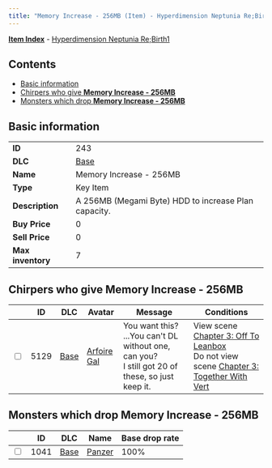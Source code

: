 ```yaml
---
title: "Memory Increase - 256MB (Item) - Hyperdimension Neptunia Re;Birth1"
---
```


[**Item Index**](/neptunia/rb1/item/index.html) - [Hyperdimension Neptunia Re;Birth1](/neptunia/rb1)

## Contents

- [Basic information](#basic-information)
- [Chirpers who give **Memory Increase - 256MB**](#chirpers-who-give-memory-increase-256mb)
- [Monsters which drop **Memory Increase - 256MB**](#monsters-which-drop-memory-increase-256mb)

## Basic information

|   |   |
| -- | -- |
| **ID** | 243 |
| **DLC** | [Base](/neptunia/rb1/dlc/1-base.html) |
| **Name** | Memory Increase - 256MB |
| **Type** | Key Item |
| **Description** | A 256MB (Megami Byte) HDD to increase Plan capacity. |
| **Buy Price** | 0 |
| **Sell Price** | 0 |
| **Max inventory** | 7 |

## Chirpers who give **Memory Increase - 256MB**

|    | ID | DLC | Avatar | Message | Conditions |
| -- | -- | --- | ------ | ------- | ---------- |
| <input type="checkbox" id="rb1-chirper-event-1-5129" class="trackbox" /> | 5129 | [Base](/neptunia/rb1/dlc/1-base.html) | [Arfoire Gal](/neptunia/rb1/avatar/1-235-arfoire-gal.html) | You want this? ...You can't DL without one, can you?<br />I still got 20 of these, so just keep it. | View scene [Chapter 3: Off To Leanbox](/neptunia/rb1/scene/1-301-chapter-3-off-to-leanbox.html)<br />Do not view scene [Chapter 3: Together With Vert](/neptunia/rb1/scene/1-321-chapter-3-together-with-vert.html) |

## Monsters which drop **Memory Increase - 256MB**

|    | ID | DLC | Name | Base drop rate |
| -- | -- | --- | ---- | -------------- |
| <input type="checkbox" id="rb1-monster-1-1041" class="trackbox" /> | 1041 | [Base](/neptunia/rb1/dlc/1-base.html) | [Panzer](/neptunia/rb1/monster/1-1041-panzer.html) | 100% |